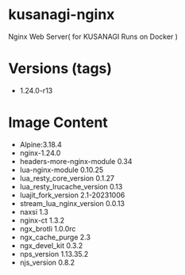 # kusanagi-nginx

Nginx Web Server( for KUSANAGI Runs on Docker )

# Versions (tags)

- 1.24.0-r13

# Image Content

- Alpine:3.18.4
- nginx-1.24.0
- headers-more-nginx-module 0.34
- lua-nginx-module 0.10.25
- lua_resty_core_version 0.1.27
- lua_resty_lrucache_version 0.13
- luajit_fork_version 2.1-20231006
- stream_lua_nginx_version 0.0.13
- naxsi 1.3
- nginx-ct 1.3.2
- ngx_brotli 1.0.0rc
- ngx_cache_purge 2.3
- ngx_devel_kit 0.3.2
- nps_version 1.13.35.2
- njs_version 0.8.2

